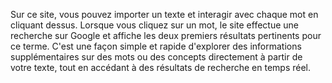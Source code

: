 Sur ce site, vous pouvez importer un texte et interagir avec chaque mot en cliquant dessus. Lorsque vous cliquez sur un mot, le site effectue une recherche sur Google et affiche les deux premiers résultats pertinents pour ce terme. C'est une façon simple et rapide d'explorer des informations supplémentaires sur des mots ou des concepts directement à partir de votre texte, tout en accédant à des résultats de recherche en temps réel.
